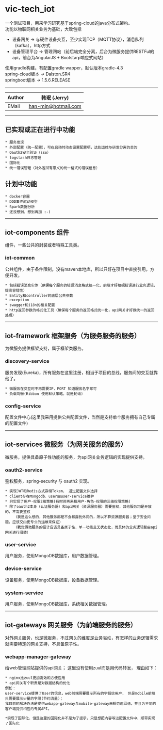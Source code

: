 # vic-tech_iot

  一个测试项目，用来学习研究基于spring-cloud的java分布式架构。<br />
  功能以物联网相关业务为基础，大致包括
  * 设备网关 -> 与硬件设备交互，至少实现TCP（MQTT协议），消息队列（kafka），http方式
  * 设备管理平台 -> 管理网站（前后端完全分离，后台为微服务提供RESTFul的api，前台为AngularJS + Bootstarp响应式网站）
  
  使用gradle构建，有配置gradle wapper，默认版本gradle-4.3<br />
  spring-cloud版本 -> Dalston.SR4  <br />
  springboot版本 -> 1.5.6.RELEASE  <br />
  
  ****
	
|Author|韩珉 (Jerry)|
|---|---
|EMail|han-min@hotmail.com 

  ****

## 已实现或正在进行中功能

    * 服务发现
    * 外部配置（统一配置），可在启动时动态设置配置项，达到运维与研发分离的目的
    * Oauth2安全验证（sso）
    * logstash日志管理
    * 国际化
    * 统一错误管理（对外返回有意义的统一格式的错误信息）


## 计划中功能
    
    * docker容器
    * DDD事件驱动模型
    * Spark数据分析
    * 还没想到，想到再加 :-)

  ****

## iot-components 组件
  组件，一些公共的封装或者特殊工具类。

### iot-common

  公共组件，由于条件限制，没有maven本地库，所以只好在项目中直接引用，方便开发。
  
    * 包括错误消息实体（确保每个服务的错误消息格式统一化，前端才好根据错误进行业务逻辑，提高容错性）
    * Entity和controller的底层公共参数
    * exception
    * swagger和i18n的相关配置
    * http返回参数的格式化工具（确保每个服务的返回格式统一化，api网关才好做统一的返回处理）

  ****
  
## iot-framework 框架服务（为服务服务的服务）
  为微服务提供框架支持，属于框架类服务。

### discovery-service

  服务发现(Eureka)，所有服务在这里注册，相当于项目的总线，服务间的交互就靠他了。
  
    * 微服务在交互时不再需要IP，PORT 知道服务名字即可
    * 负载均衡(Ribbon 使用默认策略，就是轮询)

### config-service
  配置文件中心(这里我采用提供公共配置文件，当然是支持单个服务拥有自己专属的配置文件)

  ****

## iot-services 微服务（为网关服务的服务）
  微服务，提供具备原子性功能的服务，为api网关业务逻辑的实现提供支持。

### oauth2-service
  鉴权服务，spring-security 与 oauth2 实现。
  
    * 实现JWT和Redis方式存储Token， 通过配置文件选择
    * client存在Mongodb，user由user-service维护
    * 只实现了用户-权限2级策略(有时间再来搞用户-角色-权限的三级权限策略)
    * 除了oauth2本身（认证服务器）和api网关（资源服务器）需要鉴权，其他服务均是开放的，不需要鉴权
        （我是这么想的，其他服务都是不会暴露到外网的，所以不算资源服务器；至于安全问题，应该交由更专业的运维来保证）
        （我觉得微服务的设计应该具备原子性，单一功能且无状态化，而具体的业务逻辑都由api网关进行组装）

### user-service
  用户服务，使用MongoDB数据库，用户数据管理。

### device-service
  设备服务，使用MongoDB数据库，设备数据管理。

### system-service
  用户服务，使用MongoDB数据库，系统相关数据管理。

  ****

## iot-gateways 网关服务（为前端服务的服务）
  对外网关服务，也是微服务，不过网关的维度是业务驱动，有怎样的业务逻辑需求就需要特定的网关支持，不具备原子性。

### webapp-manager-gateway
  给web管理网站提供的api网关； 这里没有使用zuul而是用代码转发， 理由如下：
    
    * nginx比zuul更加高效和方便应用
    * api网关有个职责是对数据结构的优化
    例如：
    user-service提供了User的信息，web前端需要展示所有的字段给用户， 但是mobile前端只需要展示少量的字段(节约流量)；
    我目前的解决办法是提供webapp-gateway与mobile-gateway来规范返回值，并且为不同的客户端提供相应的专属API。
    
    *实现了国际化，但是这里的国际化并不是为了提示，只是想把内容写进配置文件中，顺带实现了国际化
